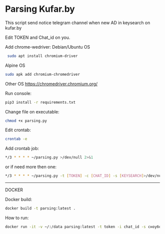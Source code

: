 # Parsing Kufar.by  
This script send notice telegram channel when new AD in keysearch on kufar.by 

Edit TOKEN and Chat_id on you.  

Add chrome-wedriver:
 Debian/Ubuntu OS
```bash
 sudo apt install chromium-driver
```
 Alpine OS
```bash
sudo apk add chromium-chromedriver
```

 Other OS
 https://chromedriver.chromium.org/

Run console:
```bash
pip3 install -r requirements.txt
```
 
Change file on executable:
```bash
chmod +x parsing.py
```

Edit crontab:
```bash
crontab -e
```

Add crontab job: 
```bash
*/3 * * * * ~/parsing.py >/dev/null 2>&1 
```
or if need more then one:
```bash
*/3 * * * * ~/parsing.py -t [TOKEN] -c [CHAT_ID] -s [KEYSEARCH]>/dev/null 2>&1 
```
*****
DOCKER 

Docker build:

```bash
docker build -t parsing:latest .
```

How to run:
```bash
docker run -it -v ~/:/data parsing:latest -t token -i chat_id -s сноуборд
```
